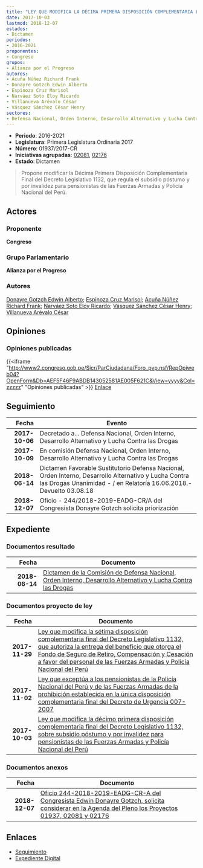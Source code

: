 ```yaml
---
title: "LEY QUE MODIFICA LA DÉCIMA PRIMERA DISPOSICIÓN COMPLEMENTARIA FINAL DEL DECRETO LEGISLATIVO 1132 SOBRE SUBSIDIO PÓSTUMO Y POR INVALIDEZ PARA PENSIONISTAS DE LAS FUERZAS ARMADAS Y POLICÍA NACIONAL DEL PERÚ"
date: 2017-10-03
lastmod: 2018-12-07
estados:
- Dictamen
periodos:
- 2016-2021
proponentes:
- Congreso
grupos:
- Alianza por el Progreso
autores:
- Acuña Núñez Richard Frank
- Donayre Gotzch Edwin Alberto
- Espinoza Cruz Marisol
- Narváez Soto Eloy Ricardo
- Villanueva Arévalo César
- Vásquez Sánchez César Henry
sectores:
- Defensa Nacional, Orden Interno, Desarrollo Alternativo y Lucha Contra las Drogas
---
```

- **Periodo**: 2016-2021
- **Legislatura**: Primera Legislatura Ordinaria 2017
- **Número**: 01937/2017-CR
- **Iniciativas agrupadas**: [02081](../../02000/02081), [02176](../../02100/02176)
- **Estado**: Dictamen

> Propone modificar la Décima Primera Disposición Complementaria Final del Decreto Legislativo 1132, que regula el subsidio póstumo y por invalidez para pensionistas de las Fuerzas Armadas y Policía Nacional del Perú.


## Actores

### Proponente

**Congreso**

### Grupo Parlamentario

**Alianza por el Progreso**

### Autores

[Donayre Gotzch Edwin Alberto](mailto:mailto:edonayre@congreso.gob.pe); [Espinoza Cruz Marisol](mailto:mailto:mespinozac@congreso.gob.pe); [Acuña Núñez Richard Frank](mailto:mailto:racuna@congreso.gob.pe); [Narváez Soto Eloy Ricardo](mailto:mailto:enarvaez@congreso.gob.pe); [Vásquez Sánchez César Henry](mailto:mailto:cvasquezs@congreso.gob.pe); [Villanueva Arévalo César](mailto:mailto:cvillanueva@congreso.gob.pe)

## Opiniones

### Opiniones publicadas

{{<iframe "http://www2.congreso.gob.pe/Sicr/ParCiudadana/Foro_pvp.nsf/RepOpiweb04?OpenForm&Db=AEF5F46F9ABDB143052581AE005F621C&View=yyyy&Col=zzzzz" "Opiniones publicadas" >}}
[Enlace](http://www2.congreso.gob.pe/Sicr/ParCiudadana/Foro_pvp.nsf/RepOpiweb04?OpenForm&Db=AEF5F46F9ABDB143052581AE005F621C&View=yyyy&Col=zzzzz)


## Seguimiento

| Fecha | Evento |
|------:|--------|
| **2017-10-06** | Decretado a... Defensa Nacional, Orden Interno, Desarrollo Alternativo y Lucha Contra las Drogas |
| **2017-10-09** | En comisión Defensa Nacional, Orden Interno, Desarrollo Alternativo y Lucha Contra las Drogas |
| **2018-06-14** | Dictamen Favorable Sustitutorio Defensa Nacional, Orden Interno, Desarrollo Alternativo y Lucha Contra las Drogas Unanimidad - / en Relatoría 16.06.2018.-Devuelto 03.08.18 |
| **2018-12-07** | Oficio - 244/2018-2019-EADG-CR/A del Congresista Donayre Gotzch solicita priorización |

## Expediente

### Documentos resultado

| Fecha | Documento |
|------:|-----------|
| **2018-06-14** | [Dictamen de la Comisión de Defensa Nacional, Orden Interno, Desarrollo Alternativo y Lucha Contra las Drogas](http://www.leyes.congreso.gob.pe/Documentos/2016_2021/Dictamenes/Proyectos_de_Ley/01937DC07MAY20180614.pdf) |

### Documentos proyecto de ley

| Fecha | Documento |
|------:|-----------|
| **2017-11-29** | [Ley que modifica la sétima disposición complementaria final del Decreto Legislativo 1132, que autoriza la entrega del beneficio que otorga el Fondo de Seguro de Retiro, Compensación y Cesación a favor del personal de las Fuerzas Armadas y Policía Nacional del Perú](http://www.leyes.congreso.gob.pe/Documentos/2016_2021/Proyectos_de_Ley_y_de_Resoluciones_Legislativas/PL0217620171129.pdf) |
| **2017-11-02** | [Ley que exceptúa a los pensionistas de la Policía Nacional del Perú y de las Fuerzas Armadas de la prohibición establecida en la única disposición complementaria final del Decreto de Urgencia 007-2007](http://www.leyes.congreso.gob.pe/Documentos/2016_2021/Proyectos_de_Ley_y_de_Resoluciones_Legislativas/PL0207220171102.PDF) |
| **2017-10-03** | [Ley que modifica la décimo primera disposición complementaria final del Decreto Legislativo 1132, sobre subsidio póstumo y por invalidez para pensionistas de las Fuerzas Armadas y Policía Nacional del Perú](http://www.leyes.congreso.gob.pe/Documentos/2016_2021/Proyectos_de_Ley_y_de_Resoluciones_Legislativas/PL01937_20171003.pdf) |

### Documentos anexos

| Fecha | Documento |
|------:|-----------|
| **2018-12-07** | [Oficio 244-2018-2019-EADG-CR-A del Congresista Edwin Donayre Gotzch, solicita considerar en la Agenda del Pleno los Proyectos 01937, 02081 y 02176](http://www.leyes.congreso.gob.pe/Documentos/2016_2021/Oficios/Congresistas/OFICIO-244-2018-2019-EADG-CR-A.pdf) |

## Enlaces

- [Seguimiento](http://www2.congreso.gob.pe/Sicr/TraDocEstProc/CLProLey2016.nsf/f7fff46988ca05b1052578e100829cc7/0591e84ee16147ca052581ae006c9452?OpenDocument)
- [Expediente Digital](http://www2.congreso.gob.pe/Sicr/TraDocEstProc/Expvirt_2011.nsf/visbusqptramdoc1621/01937?opendocument)

